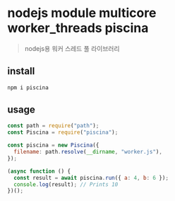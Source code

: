 # nodejs module multicore worker_threads piscina

> nodejs용 워커 스레드 풀 라이브러리

## install

```sh
npm i piscina
```

## usage

```js
const path = require("path");
const Piscina = require("piscina");

const piscina = new Piscina({
  filename: path.resolve(__dirname, "worker.js"),
});

(async function () {
  const result = await piscina.run({ a: 4, b: 6 });
  console.log(result); // Prints 10
})();
```
